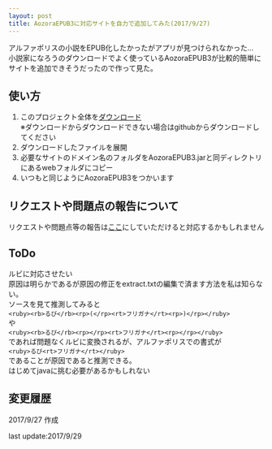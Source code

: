 ```yaml
---
layout: post
title: AozoraEPUB3に対応サイトを自力で追加してみた(2017/9/27)
---
```


アルファポリスの小説をEPUB化したかったがアプリが見つけられなかった...  
小説家になろうのダウンロードでよく使っているAozoraEPUB3が比較的簡単にサイトを追加できそうだったので作って見た。


使い方
--

1. このプロジェクト全体を[ダウンロード](https://github.com/mac100mokk1/add-aozoraEPUB-site/archive/master.zip)  
※ダウンロードからダウンロードできない場合はgithubからダウンロードしてください  
2. ダウンロードしたファイルを展開
3. 必要なサイトのドメイン名のフォルダをAozoraEPUB3.jarと同ディレクトリにあるwebフォルダにコピー
4. いつもと同じようにAozoraEPUB3をつかいます

リクエストや問題点の報告について
---
リクエストや問題点等の報告は[ここ](https://github.com/mac100mokk1/add-aozoraEPUB-site/issues)にしていただけると対応するかもしれません  

ToDo
---
ルビに対応させたい  
原因は明らかであるが原因の修正をextract.txtの編集で済ます方法を私は知らない。  
ソースを見て推測してみると  
`<ruby><rb>るび</rb><rp>(</rp><rt>フリガナ</rt><rp>)</rp></ruby>`  
や  
`<ruby><rb>るび</rb><rp></rp><rt>フリガナ</rt><rp></rp></ruby>`  
であれば問題なくルビに変換されるが、アルファポリスでの書式が  
`<ruby>るび<rt>フリガナ</rt></ruby>`  
であることが原因であると推測できる。  
はじめてjavaに挑む必要があるかもしれない  




変更履歴
--
2017/9/27 作成


last update:2017/9/29
